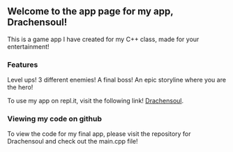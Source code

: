 ## Welcome to the app page for my app, Drachensoul!

This is a game app I have created for my C++ class, made for your entertainment!

### Features

Level ups! 3 different enemies! A final boss! An epic storyline where you are the hero!


To use my app on repl.it, visit the following link! [Drachensoul](https://repl.it/@BrendonBrewer/SurprisedGhostwhiteFtpclient).

### Viewing my code on github

To view the code for my final app, please visit the repository for Drachensoul and check out the main.cpp file!
